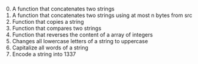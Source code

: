 0. A function that concatenates two strings
1. A function that concatenates two strings using at most n bytes from src
2. Function that copies a string
3. Function that compares two strings
4. Function that reverses the content of a array of integers
5. Changes all lowercase letters of a string to uppercase
6. Capitalize all words of a string
7. Encode a string into 1337
